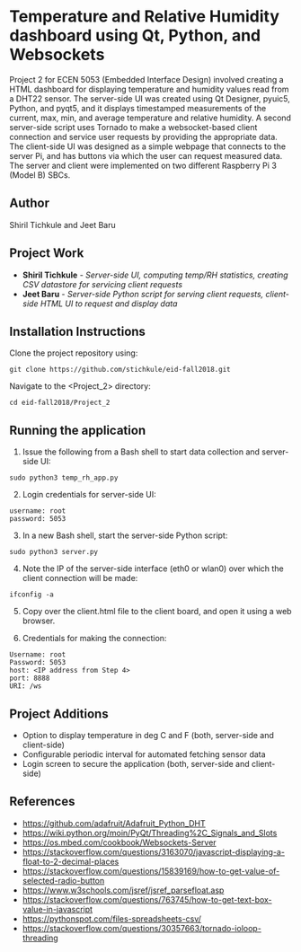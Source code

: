 # Temperature and Relative Humidity dashboard using Qt, Python, and Websockets

Project 2 for ECEN 5053 (Embedded Interface Design) involved creating a HTML dashboard for displaying temperature and humidity values read from a DHT22 sensor.
The server-side UI was created using Qt Designer, pyuic5, Python, and pyqt5, and it displays timestamped measurements of the current, max, min, and average
temperature and relative humidity. A second server-side script uses Tornado to make a websocket-based client connection and service user requests by providing
the appropriate data. The client-side UI was designed as a simple webpage that connects to the server Pi, and has buttons via which the user can request measured
data. The server and client were implemented on two different Raspberry Pi 3 (Model B) SBCs.

## Author

Shiril Tichkule and Jeet Baru

## Project Work

* **Shiril Tichkule** - *Server-side UI, computing temp/RH statistics, creating CSV datastore for servicing client requests*
* **Jeet Baru** - *Server-side Python script for serving client requests, client-side HTML UI to request and display data*

## Installation Instructions

Clone the project repository using:

```
git clone https://github.com/stichkule/eid-fall2018.git
```

Navigate to the <Project_2> directory:
    
```
cd eid-fall2018/Project_2
```

## Running the application

1. Issue the following from a Bash shell to start data collection and server-side UI:

```
sudo python3 temp_rh_app.py
```

2. Login credentials for server-side UI:

```
username: root
password: 5053
```

3. In a new Bash shell, start the server-side Python script:

```
sudo python3 server.py
```

4. Note the IP of the  server-side interface (eth0 or wlan0) over which the client connection will be made:

```
ifconfig -a
```

5. Copy over the client.html file to the client board, and open it using a web browser.

6. Credentials for making the connection:

```
Username: root
Password: 5053
host: <IP address from Step 4>
port: 8888
URI: /ws
```

## Project Additions

* Option to display temperature in deg C and F (both, server-side and client-side)
* Configurable periodic interval for automated fetching sensor data
* Login screen to secure the application (both, server-side and client-side)

## References

* https://github.com/adafruit/Adafruit_Python_DHT
* https://wiki.python.org/moin/PyQt/Threading%2C_Signals_and_Slots
* https://os.mbed.com/cookbook/Websockets-Server
* https://stackoverflow.com/questions/3163070/javascript-displaying-a-float-to-2-decimal-places
* https://stackoverflow.com/questions/15839169/how-to-get-value-of-selected-radio-button
* https://www.w3schools.com/jsref/jsref_parsefloat.asp
* https://stackoverflow.com/questions/763745/how-to-get-text-box-value-in-javascript
* https://pythonspot.com/files-spreadsheets-csv/
* https://stackoverflow.com/questions/30357663/tornado-ioloop-threading
